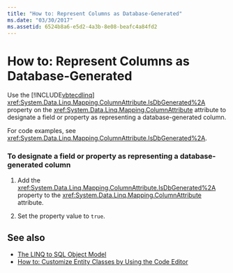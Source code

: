 ```yaml
---
title: "How to: Represent Columns as Database-Generated"
ms.date: "03/30/2017"
ms.assetid: 6524b8a6-e5d2-4a3b-8e08-beafc4a84fd2
---
```

# How to: Represent Columns as Database-Generated
Use the [!INCLUDE[vbtecdlinq](../../../../../../includes/vbtecdlinq-md.md)] <xref:System.Data.Linq.Mapping.ColumnAttribute.IsDbGenerated%2A> property on the <xref:System.Data.Linq.Mapping.ColumnAttribute> attribute to designate a field or property as representing a database-generated column.  
  
 For code examples, see <xref:System.Data.Linq.Mapping.ColumnAttribute.IsDbGenerated%2A>.  
  
### To designate a field or property as representing a database-generated column  
  
1.  Add the <xref:System.Data.Linq.Mapping.ColumnAttribute.IsDbGenerated%2A> property to the <xref:System.Data.Linq.Mapping.ColumnAttribute> attribute.  
  
2.  Set the property value to `true`.  
  
## See also
- [The LINQ to SQL Object Model](../../../../../../docs/framework/data/adonet/sql/linq/the-linq-to-sql-object-model.md)
- [How to: Customize Entity Classes by Using the Code Editor](../../../../../../docs/framework/data/adonet/sql/linq/how-to-customize-entity-classes-by-using-the-code-editor.md)
